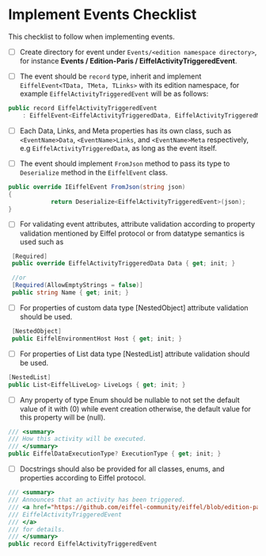 # Implement Events Checklist

This checklist to follow when implementing events. 

- [ ] 
  Create directory for event under `Events/<edition namespace directory>`, for instance **Events / Edition-Paris / EiffelActivityTriggeredEvent**.

- [ ] The event should be `record` type, inherit and implement `EiffelEvent<TData, TMeta, TLinks>` with its edition namespace, for example  `EiffelActivityTriggeredEvent` will be as follows:


```c#
public record EiffelActivityTriggeredEvent
    : EiffelEvent<EiffelActivityTriggeredData, EiffelActivityTriggeredMeta, EiffelActivityTriggeredLinks>
```

- [ ] Each Data, Links, and Meta properties has its own class, such as `<EventName>Data`, `<EventName>Links`, and `<EventName>Meta` respectively, e.g `EiffelActivityTriggeredData`, as long as the event itself.
- [ ] The event should implement `FromJson` method to pass its type to `Deserialize` method in the `EiffelEvent` class.


```c#
public override IEiffelEvent FromJson(string json)
{
            return Deserialize<EiffelActivityTriggeredEvent>(json);
}
```

- [ ] For validating event attributes, attribute validation according to property validation mentioned by Eiffel protocol or  from datatype semantics is used such as 


```c#
 [Required]
 public override EiffelActivityTriggeredData Data { get; init; }

 //or
 [Required(AllowEmptyStrings = false)]
 public string Name { get; init; }
```

- [ ] For properties of custom data type [NestedObject] attribute validation should be used.


```c#
 [NestedObject]
 public EiffelEnvironmentHost Host { get; init; }
```

- [ ] For properties of List data type [NestedList] attribute validation should be used.


```c#
[NestedList]
public List<EiffelLiveLog> LiveLogs { get; init; }
```

- [ ] Any property of type Enum should be nullable to not set the default value of it with (0) while event creation otherwise, the default value for this property will be (null).


```c#
/// <summary>
/// How this activity will be executed.
/// </summary>
public EiffelDataExecutionType? ExecutionType { get; init; }
```

- [ ] Docstrings should also be provided for all classes, enums, and properties according to Eiffel protocol.


```c#
/// <summary>
/// Announces that an activity has been triggered.
/// <a href="https://github.com/eiffel-community/eiffel/blob/edition-paris/eiffel-vocabulary/EiffelActivityTriggeredEvent.md">
/// EiffelActivityTriggeredEvent
/// </a>
/// for details.
/// </summary>
public record EiffelActivityTriggeredEvent
```

